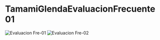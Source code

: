 # TamamiGlendaEvaluacionFrecuente01
![Evaluacion Fre-01](https://github.com/Alexandratamig1990/TamamiGlendaEvaluacionFrecuente01/assets/135934776/40b92db7-d53d-49ee-b6d7-85671157aa2a)
![Evaluacion Fre-02](https://github.com/Alexandratamig1990/TamamiGlendaEvaluacionFrecuente01/assets/135934776/5141c3ff-b700-4d44-88ff-24b02b02b550)
